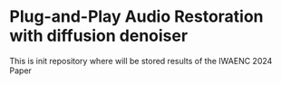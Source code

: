 # Plug-and-Play Audio Restoration with diffusion denoiser


This is init repository where will be stored results of the IWAENC 2024 Paper
